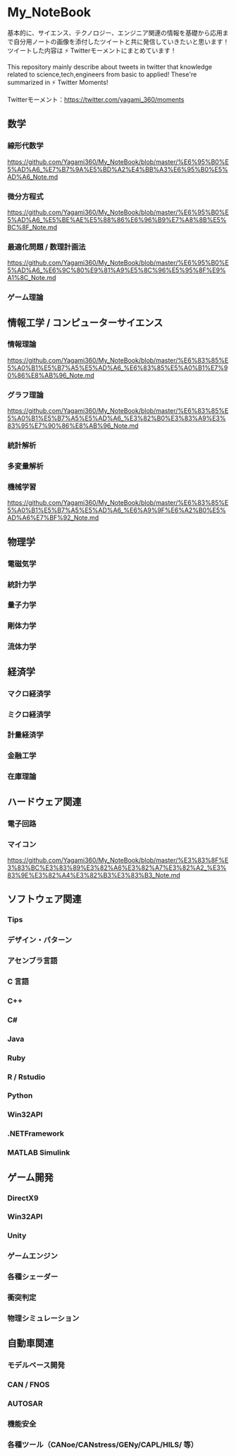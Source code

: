 # My_NoteBook

基本的に、サイエンス、テクノロジー、エンジニア関連の情報を基礎から応用まで自分用ノートの画像を添付したツイートと共に発信していきたいと思います！
ツイートした内容は ⚡️ Twitterモーメントにまとめています！

This repository mainly describe about tweets in twitter that knowledge related to science,tech,engineers from basic to applied!
These're summarized in ⚡️ Twitter Moments!

Twitterモーメント：https://twitter.com/yagami_360/moments


## 数学

### 線形代数学

https://github.com/Yagami360/My_NoteBook/blob/master/%E6%95%B0%E5%AD%A6_%E7%B7%9A%E5%BD%A2%E4%BB%A3%E6%95%B0%E5%AD%A6_Note.md

### 微分方程式

https://github.com/Yagami360/My_NoteBook/blob/master/%E6%95%B0%E5%AD%A6_%E5%BE%AE%E5%88%86%E6%96%B9%E7%A8%8B%E5%BC%8F_Note.md

### 最適化問題 / 数理計画法

https://github.com/Yagami360/My_NoteBook/blob/master/%E6%95%B0%E5%AD%A6_%E6%9C%80%E9%81%A9%E5%8C%96%E5%95%8F%E9%A1%8C_Note.md

### ゲーム理論


## 情報工学 / コンピューターサイエンス

### 情報理論

https://github.com/Yagami360/My_NoteBook/blob/master/%E6%83%85%E5%A0%B1%E5%B7%A5%E5%AD%A6_%E6%83%85%E5%A0%B1%E7%90%86%E8%AB%96_Note.md

### グラフ理論

https://github.com/Yagami360/My_NoteBook/blob/master/%E6%83%85%E5%A0%B1%E5%B7%A5%E5%AD%A6_%E3%82%B0%E3%83%A9%E3%83%95%E7%90%86%E8%AB%96_Note.md

### 統計解析

### 多変量解析

### 機械学習

https://github.com/Yagami360/My_NoteBook/blob/master/%E6%83%85%E5%A0%B1%E5%B7%A5%E5%AD%A6_%E6%A9%9F%E6%A2%B0%E5%AD%A6%E7%BF%92_Note.md

## 物理学

### 電磁気学

### 統計力学

### 量子力学

### 剛体力学

### 流体力学

## 経済学

### マクロ経済学

### ミクロ経済学

### 計量経済学

### 金融工学

### 在庫理論


## ハードウェア関連

### 電子回路

### マイコン

https://github.com/Yagami360/My_NoteBook/blob/master/%E3%83%8F%E3%83%BC%E3%83%89%E3%82%A6%E3%82%A7%E3%82%A2_%E3%83%9E%E3%82%A4%E3%82%B3%E3%83%B3_Note.md

## ソフトウェア関連

### Tips

### デザイン・パターン

### アセンブラ言語

### C 言語

### C++

### C#

### Java

### Ruby

### R / Rstudio

### Python

### Win32API

### .NETFramework

### MATLAB Simulink


## ゲーム開発

### DirectX9

### Win32API

### Unity

### ゲームエンジン

### 各種シェーダー

### 衝突判定

### 物理シミュレーション


## 自動車関連

### モデルベース開発

### CAN / FNOS

### AUTOSAR

### 機能安全

### 各種ツール（CANoe/CANstress/GENy/CAPL/HILS/ 等）
